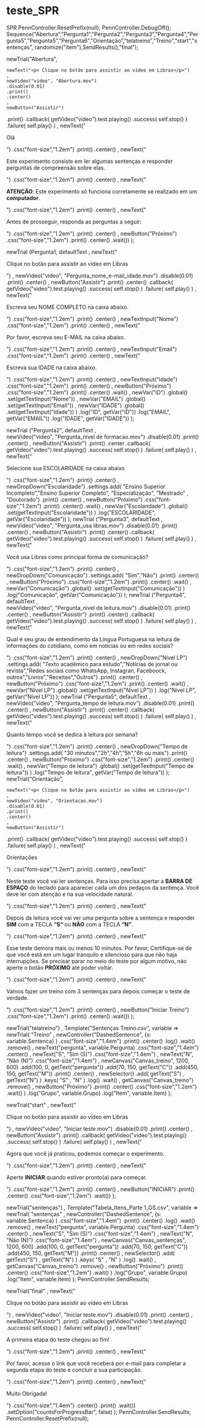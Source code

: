 # teste_SPR
SPR
PennController.ResetPrefix(null);
PennController.DebugOff();
Sequence("Abertura","Pergunta1","Pergunta2","Pergunta3","Pergunta4","Pergunta5","Pergunta5","Pergunta6","Orientação","telatreino","Treino","start","sentenças", randomize("item"),SendResults(),"final");

newTrial("Abertura",
    
    newText("<p> Clique no botão para assistir ao vídeo em Libras</p>")
    ,
    newVideo("video", "Abertura.mov")
    .disable(0.01)
    .print()
    .center()
    ,
    newButton("Assistir")
  .print()
  .callback( getVideo("video").test.playing()
    .success( self.stop() )
    .failure( self.play() )
    ,
    newText("<p>Olá</p>")
    .css("font-size","1.2em")
    .print()
    .center()
    ,
    newText("<p>Este experimento consiste em ler algumas sentenças e responder perguntas de compreensão sobre elas.</p>")
     .css("font-size","1.2em")
    .print()
    .center()
    ,
    newText("<p><strong>ATENÇÃO</strong>: Este experimento só funciona corretamente se realizado em um <strong>computador</strong>.</p>")
    .css("font-size","1.2em")
    .print()
    .center()
    ,
    newText("<p>Antes de prosseguir, responda as perguntas a seguir:<p>")
     .css("font-size","1.2em")
    .print()
    .center()
    ,
     newButton("Próximo")
    .css("font-size","1.2em")
    .print()
    .center()
    .wait())
);

newTrial (Pergunta1,
    defaultText
    ,
    newText("<p> Clique no botão para assistir ao vídeo em Libras</p>")
    ,
    newVideo("video", "Pergunta_nome_e-mail_idade.mov")
    .disable(0.01)
    .print()
    .center()
    ,
    newButton("Assistir")
  .print()
  .center()
  .callback( getVideo("video").test.playing()
    .success( self.stop() )
    .failure( self.play() )
    ,
    newText("<p>Escreva seu NOME COMPLETO na caixa abaixo.</p>")
    .css("font-size","1.2em")
    .print()
    .center()
    ,
    newTextInput("Nome")
    .css("font-size","1.2em")
    .print()
    .center()
    ,
    newText("<p>Por favor, escreva seu E-MAIL na caixa abaixo.</p>")
     .css("font-size","1.2em")
    .print()
    .center()
    ,
    newTextInput("Email")
    .css("font-size","1.2em")
    .print()
    .center()
    ,
    newText("<p>Escreva sua IDADE na caixa abaixo.</p>")
    .css("font-size","1.2em")
    .print()
    .center()
    ,
    newTextInput("Idade")
    .css("font-size","1.2em")
    .print()
    .center()
    ,
    newButton("Próximo")
    .css("font-size","1.2em")
    .print()
    .center()
    .wait()
    ,
    newVar("ID")
    .global()
    .set(getTextInput("Nome"))
    ,
    newVar("EMAIL")
    .global()
    .set(getTextInput("Email"))
    ,
    newVar("IDADE")
    .global()
    .set(getTextInput("Idade"))
) 
    .log("ID", getVar("ID"))
    .log("EMAIL", getVar("EMAIL"))
    .log("IDADE", getVar("IDADE"))
);

newTrial ("Pergunta2",
    defaultText
    ,  
    newVideo("video", "Pergunta_nivel de formacao.mov")
    .disable(0.01)
    .print()
    .center()
    ,
    newButton("Assistir")
  .print()
  .center
  .callback( getVideo("video").test.playing()
    .success( self.stop() )
    .failure( self.play() )
    ,
    newText("<p>Selecione sua ESCOLARIDADE na caixa abaixo<p>") 
    .css("font-size","1.2em")
    .print()
    .center()
    ,
    newDropDown("Escolaridade")
    .settings.add( "Ensino Superior Incompleto","Ensino Superior Completo", "Especialização", "Mestrado" , "Doutorado")
    .print()
    .center()
    ,
    newButton("Próximo")
    .css("font-size","1.2em")
    .print()
    .center()
    .wait()
    ,
    newVar("Escolaridade")
    .global()
    .set(getTextInput("Escolaridade"))
)
    .log("ESCOLARIDADE", getVar("Escolaridade"))
);
newTrial ("Pergunta3",
    defaultText
        ,  
        newVideo("video", "Pergunta_usa libras.mov")
    .disable(0.01)
    .print()
    .center()
    ,
    newButton("Assistir")
  .print()
  .center()
  .callback( getVideo("video").test.playing()
    .success( self.stop() )
    .failure( self.play() )
    ,
    newText("<p>Você usa Libras como principal forma de comunicação?<p>") 
    .css("font-size","1.2em")
    .print()
    .center()
    ,
    newDropDown("Comunicação")
    .settings.add( "Sim","Não")
    .print()
    .center()
     ,
    newButton("Próximo")
    .css("font-size","1.2em")
    .print()
    .center()
    .wait()
    ,
    newVar("Comunicação")
    .global()
    .set(getTextInput("Comunicação"))
)
    .log("Comunicação", getVar("Comunicação"))
);
newTrial ("Pergunta4",
    defaultText
    ,  
    newVideo("video", "Pergunta_nivel de leitura.mov")
    .disable(0.01)
    .print()
    .center()
    ,
    newButton("Assistir")
    .print()
    .center()
    .callback( getVideo("video").test.playing()
    .success( self.stop() )
    .failure( self.play() )
    ,
    newText("<p>Qual é seu grau de entendimento da Língua Portuguesa na leitura de informações do cotidiano, como em notícias ou em redes sociais?<p>") 
    .css("font-size","1.2em")
    .print()
    .center()
    ,
    newDropDown("Nível LP")
    .settings.add( "Texto acadêmico para estudo","Notícias de jornal ou revista","Redes sociais como WhatsApp, Instagran, Faceboock, outros","Livros","Receitas","Outros")
    .print()
    .center()
    ,
    newButton("Próximo")
    .css("font-size","1.2em")
    .print()
    .center()
    .wait()
    ,
    newVar("Nível LP")
    .global()
    .set(getTextInput("Nível LP"))
)
    .log("Nível LP", getVar("Nível LP"))
);
newTrial ("Pergunta5",
    defaultText
    ,  
    newVideo("video", "Pergunta_tempo de leitura.mov")
    .disable(0.01)
    .print()
    .center()
    ,
    newButton("Assistir")
    .print()
    .center()
    .callback( getVideo("video").test.playing()
    .success( self.stop() )
    .failure( self.play() )
    ,
    newText("<p>Quanto tempo você se dedica à leitura por semana?<p>") 
    .css("font-size","1.2em")
    .print()
    .center()
    ,
    newDropDown("Tempo de leitura")
    .settings.add( "30 minutos","2h","4h","5h","6h ou mais")
    .print()
    .center()
    ,
    newButton("Próximo")
    .css("font-size","1.2em")
    .print()
    .center()
    .wait()
    ,
    newVar("Tempo de leitura")
    .global()
    .set(getTextInput("Tempo de leitura"))
)
    .log("Tempo de leitura", getVar("Tempo de leitura"))
);
newTrial("Orientação",
    
    newText("<p> Clique no botão para assistir ao vídeo em Libras</p>")
    ,
    newVideo("video", "Orientacao.mov")
    .disable(0.01)
    .print()
    .center()
    ,
    newButton("Assistir")
  .print()
  .callback( getVideo("video").test.playing()
    .success( self.stop() )
    .failure( self.play() )
    ,
    newText("<p>Orientações</p>")
    .css("font-size","1.2em")
    .print()
    .center()
    ,
    newText("<p>Neste teste você vai ler sentenças. Para isso precisa apertar a <strong>BARRA DE ESPAÇO</strong> do teclado para aparecer cada um dos pedaços da sentença. Você deve ler com atenção e na sua velocidade natural.</p>")
     .css("font-size","1.2em")
    .print()
    .center()
    ,
    newText("<p>Depois da leitura você vai ver uma pergunta sobre a sentença e responder <strong>SIM</strong> com a TECLA <strong>“S”</strong> ou <strong>NÃO</strong> com a TECLA <strong>“N”</strong>.</p>")
    .css("font-size","1.2em")
    .print()
    .center()
    ,
    newText("<p>Esse teste demora mais ou menos 10 minutos. Por favor, Certifique-se de que você está em um lugar tranquilo e silencioso para que não haja interrupções. Se precisar parar no meio do teste por algum motivo, não aperte o botão <strong>PRÓXIMO</strong> até poder voltar.<p>")
     .css("font-size","1.2em")
    .print()
    .center()
    ,
    newText("<p>Vamos fazer um treino com 3 sentenças para depois começar o teste de verdade.<p>")
     .css("font-size","1.2em")
    .print()
    .center()
    ,
     newButton("Iniciar Treino")
    .css("font-size","1.2em")
    .print()
    .center()
    .wait())
);

newTrial("telatreino")
    ,
    Template("Sentenças Treino.csv",
    variable => newTrial( "Treino"
    ,
    newController("DashedSentence", {s: variable.Sentenca} )
    .css("font-size","1.4em")
    .print()
    .center()
    .log()
    .wait()
    .remove()
    ,
    newText("pergunta", variable.Pergunta)
    .css("font-size","1.4em")
    .center()
    ,
    newText("S",  "Sim (S)")
    .css("font-size","1.4em")
    ,
    newText("N", "Não (N)")
    .css("font-size","1.4em")
    ,
    newCanvas("Canvas_treino", 1200, 600)
    .add(100, 0, getText("pergunta"))
    .add(70, 150, getText("C"))
    .add(450, 150, getText("M"))
    .print()
    .center()
    ,
    newSelector()
    .add( getText("S") , getText("N") )
    .keys(        "S"    ,       "N"   )
    .log()
    .wait()
    ,
    getCanvas("Canvas_treino")
    .remove()
    ,
    newButton("Próximo")
    .print()
    .center()
    .css("font-size","1.2em")
    .wait()
)
    .log("Grupo", variable.Grupo)
    .log("Item", variable.Item)
);

newTrial("start"
    ,
    newText("<p> Clique no botão para assistir ao vídeo em Libras</p>")
    ,
    newVideo("video", "Iniciar teste.mov")
    .disable(0.01)
    .print()
    .center()
    ,
    newButton("Assistir")
  .print()
  .callback( getVideo("video").test.playing()
    .success( self.stop() )
    .failure( self.play() )
    ,
    newText("<p>Agora que você já praticou, podemos começar o experimento.</p>")
    .css("font-size","1.2em")
    .print()
    .center()
    ,
    newText("<p>Aperte <strong>INICIAR</strong> quando estiver pronto(a) para começar.</p>")
    .css("font-size","1.2em")
    .print()
    .center()
    ,
    newButton("INICIAR")
        .print()
        .center()
        .css("font-size","1.2em")
        .wait())
);

newTrial("sentenças")
    ,
    Template("Tabela_Itens_Parte 1_GS.csv",
    variable => newTrial( "sentenças"
    ,
    newController("DashedSentence", {s: variable.Sentenca} )
    .css("font-size","1.4em")
    .print()
    .center()
    .log()
    .wait()
    .remove()
    ,
    newText("pergunta", variable.Pergunta)
    .css("font-size","1.4em")
    .center()
    ,
    newText("S",  "Sim (S)")
    .css("font-size","1.4em")
    ,
    newText("N", "Não (N)")
    .css("font-size","1.4em")
    ,
    newCanvas("Canvas_sentenças", 1200, 600)
    .add(100, 0, getText("pergunta"))
    .add(70, 150, getText("C"))
    .add(450, 150, getText("M"))
    .print()
    .center()
    ,
    newSelector()
    .add( getText("S") , getText("N") )
    .keys(        "S"    ,       "N"   )
    .log()
    .wait()
    ,
    getCanvas("Canvas_treino")
    .remove()
    ,
    newButton("Próximo")
    .print()
    .center()
    .css("font-size","1.2em")
    .wait()
)
    .log("Grupo", variable.Grupo)
    .log("Item", variable.Item)
);
    PennController.SendResults;
 
 newTrial("final"
    ,
    newText("<p> Clique no botão para assistir ao vídeo em Libras</p>")
    ,
    newVideo("video", "Iniciar teste.mov")
    .disable(0.01)
    .print()
    .center()
    ,
    newButton("Assistir")
  .print()
  .callback( getVideo("video").test.playing()
    .success( self.stop() )
    .failure( self.play() )
    ,
    newText("<p>A primeira etapa do teste chegou ao fim!</p>")
    .css("font-size","1.2em")
    .print()
    .center()
    ,
    newText("<p>Por favor, acesse o link que você receberá por e-mail para completar a segunda etapa do teste e concluir a sua participação.</p>")
    .css("font-size","1.2em")
    .print()
    .center()
    ,
    newText("<p>Muito Obrigada!</p>")
    .css("font-size","1.4em")
    .center()
    .print()
    .wait())
.setOption("countsForProgressBar", false)
);
PennController.SendResults;
PennController.ResetPrefix(null);
